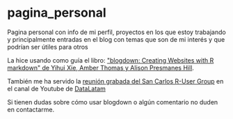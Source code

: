 # pagina_personal

Pagina personal con info de mi perfil, proyectos en los que estoy trabajando y principalmente entradas en el blog 
con temas que son de mi interés y que podrían ser útiles para otros

La hice usando como guía el libro: ["blogdown: Creating Websites with R markdown" de Yihui Xie, Amber Thomas y Alison Presmanes Hill](https://bookdown.org/yihui/blogdown/).

También me ha servido la [reunión grabada del San Carlos R-User Group](https://www.youtube.com/watch?v=31EzFKNzObk&feature=youtu.be)
en el canal de Youtube de [DataLatam](http://www.datalatam.com/)

Si tienen dudas sobre cómo usar blogdown o algún comentario no duden en contactarme.

